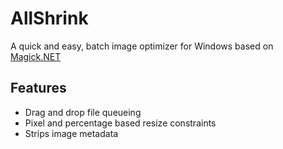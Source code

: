 # AllShrink
A quick and easy, batch image optimizer for Windows based on [Magick.NET](https://magick.codeplex.com/)

## Features
- Drag and drop file queueing
- Pixel and percentage based resize constraints
- Strips image metadata
